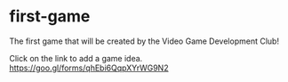 # first-game
The first game that will be created by the Video Game Development Club!

Click on the link to add a game idea.
https://goo.gl/forms/qhEbi6QqpXYrWG9N2
